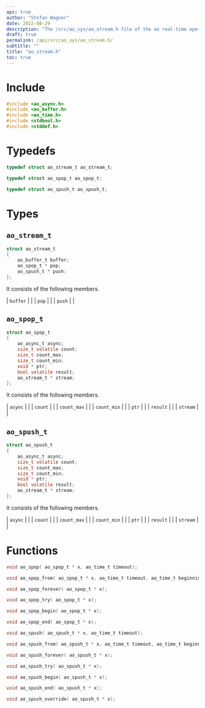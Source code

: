 ```yaml
---
api: true
author: "Stefan Wagner"
date: 2022-08-29
description: "The /src/ao_sys/ao_stream.h file of the ao real-time operating system."
draft: true
permalink: /api/src/ao_sys/ao_stream.h/
subtitle: ""
title: "ao_stream.h"
toc: true
---
```


# Include

```c
#include <ao_async.h>
#include <ao_buffer.h>
#include <ao_time.h>
#include <stdbool.h>
#include <stddef.h>
```

# Typedefs

```c
typedef struct ao_stream_t ao_stream_t;
```

```c
typedef struct ao_spop_t ao_spop_t;
```

```c
typedef struct ao_spush_t ao_spush_t;
```

# Types

## `ao_stream_t`

```c
struct ao_stream_t
{
    ao_buffer_t buffer;
    ao_spop_t * pop;
    ao_spush_t * push;
};
```

It consists of the following members.

| `buffer` | |
| `pop` | |
| `push` | |

## `ao_spop_t`

```c
struct ao_spop_t
{
    ao_async_t async;
    size_t volatile count;
    size_t count_max;
    size_t count_min;
    void * ptr;
    bool volatile result;
    ao_stream_t * stream;
};
```

It consists of the following members.

| `async` | |
| `count` | |
| `count_max` | |
| `count_min` | |
| `ptr` | |
| `result` | |
| `stream` | |

## `ao_spush_t`

```c
struct ao_spush_t
{
    ao_async_t async;
    size_t volatile count;
    size_t count_max;
    size_t count_min;
    void * ptr;
    bool volatile result;
    ao_stream_t * stream;
};
```

It consists of the following members.

| `async` | |
| `count` | |
| `count_max` | |
| `count_min` | |
| `ptr` | |
| `result` | |
| `stream` | |

# Functions

```c
void ao_spop( ao_spop_t * x, ao_time_t timeout);
```

```c
void ao_spop_from( ao_spop_t * x, ao_time_t timeout, ao_time_t beginning);
```

```c
void ao_spop_forever( ao_spop_t * x);
```

```c
void ao_spop_try( ao_spop_t * x);
```

```c
void ao_spop_begin( ao_spop_t * x);
```

```c
void ao_spop_end( ao_spop_t * x);
```

```c
void ao_spush( ao_spush_t * x, ao_time_t timeout);
```

```c
void ao_spush_from( ao_spush_t * x, ao_time_t timeout, ao_time_t beginning);
```

```c
void ao_spush_forever( ao_spush_t * x);
```

```c
void ao_spush_try( ao_spush_t * x);
```

```c
void ao_spush_begin( ao_spush_t * x);
```

```c
void ao_spush_end( ao_spush_t * x);
```

```c
void ao_spush_override( ao_spush_t * x);
```

